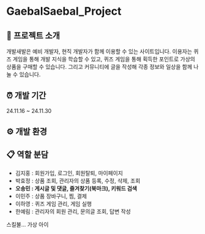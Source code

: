# GaebalSaebal_Project

## 💁 프로젝트 소개

개발새발은 예비 개발자, 현직 개발자가 함께 이용할 수 있는 사이트입니다. 이용자는 퀴즈 게임을 통해 개발 지식을 학습할 수 있고, 퀴즈 게임을 통해 획득한 포인트로 가상의 상품을 구매할 수 있습니다. 그리고 커뮤니티에 글을 작성해 각종 정보와 일상을 함께 나눌 수 있습니다.

## ⏰ 개발 기간

24.11.16 ~ 24.11.30

## ⚙️ 개발 환경


## 📋 역할 분담

- 김지홍 : 회원가입, 로그인, 회원탈퇴, 마이페이지
- 박효정 : 상품 조회, 관리자의 상품 등록, 수정, 삭제, 조회
- **오송민 : 게시글 및 댓글, 즐겨찾기(북마크), 키워드 검색**
- 이민주 : 상품 장바구니, 찜, 결제
- 이하영 : 퀴즈 게임 관리, 게임 실행
- 한예림 : 관리자의 회원 관리, 문의글 조회, 답변 작성





스킬불... 가상 아이
